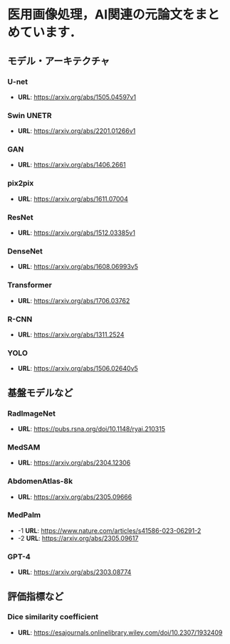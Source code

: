# 医用画像処理，AI関連の元論文をまとめています．

## モデル・アーキテクチャ
### U-net
- **URL**: https://arxiv.org/abs/1505.04597v1

### Swin UNETR
- **URL**: https://arxiv.org/abs/2201.01266v1

### GAN
- **URL**: https://arxiv.org/abs/1406.2661

### pix2pix
- **URL**: https://arxiv.org/abs/1611.07004

### ResNet
- **URL**: https://arxiv.org/abs/1512.03385v1

### DenseNet
- **URL**: https://arxiv.org/abs/1608.06993v5

### Transformer
- **URL**: https://arxiv.org/abs/1706.03762

### R-CNN
- **URL**: https://arxiv.org/abs/1311.2524

### YOLO
- **URL**: https://arxiv.org/abs/1506.02640v5

## 基盤モデルなど
### RadImageNet
- **URL**: https://pubs.rsna.org/doi/10.1148/ryai.210315

### MedSAM
- **URL**: https://arxiv.org/abs/2304.12306

### AbdomenAtlas-8k
- **URL**: https://arxiv.org/abs/2305.09666

### MedPalm
- -1 **URL**: https://www.nature.com/articles/s41586-023-06291-2
- -2 **URL**: https://arxiv.org/abs/2305.09617

### GPT-4
- **URL**: https://arxiv.org/abs/2303.08774

## 評価指標など
### Dice similarity coefficient
- **URL**: https://esajournals.onlinelibrary.wiley.com/doi/10.2307/1932409




